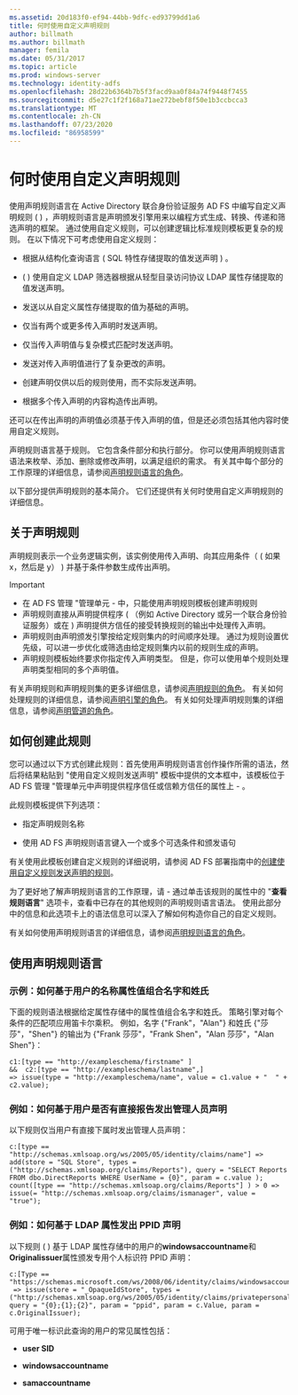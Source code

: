 ```yaml
---
ms.assetid: 20d183f0-ef94-44bb-9dfc-ed93799dd1a6
title: 何时使用自定义声明规则
author: billmath
ms.author: billmath
manager: femila
ms.date: 05/31/2017
ms.topic: article
ms.prod: windows-server
ms.technology: identity-adfs
ms.openlocfilehash: 28d22b6364b7b5f3facd9aa0f84a74f9448f7455
ms.sourcegitcommit: d5e27c1f2f168a71ae272bebf8f50e1b3ccbcca3
ms.translationtype: MT
ms.contentlocale: zh-CN
ms.lasthandoff: 07/23/2020
ms.locfileid: "86958599"
---
```

# <a name="when-to-use-a-custom-claim-rule"></a>何时使用自定义声明规则
使用声明规则语言在 Active Directory 联合身份验证服务 AD FS 中编写自定义声明规则 \( \) ，声明规则语言是声明颁发引擎用来以编程方式生成、转换、传递和筛选声明的框架。 通过使用自定义规则，可以创建逻辑比标准规则模板更复杂的规则。 在以下情况下可考虑使用自定义规则：  
  
-   根据从结构化查询语言 \( SQL 特性存储提取的值发送声明 \) 。  
  
-   \( \) 使用自定义 LDAP 筛选器根据从轻型目录访问协议 LDAP 属性存储提取的值发送声明。  
  
-   发送以从自定义属性存储提取的值为基础的声明。  
  
-   仅当有两个或更多传入声明时发送声明。  
  
-   仅当传入声明值与复杂模式匹配时发送声明。  
  
-   发送对传入声明值进行了复杂更改的声明。  
  
-   创建声明仅供以后的规则使用，而不实际发送声明。  
  
-   根据多个传入声明的内容构造传出声明。  
  
还可以在传出声明的声明值必须基于传入声明的值，但是还必须包括其他内容时使用自定义规则。  
  
声明规则语言基于规则。 它包含条件部分和执行部分。 你可以使用声明规则语言语法来枚举、添加、删除或修改声明，以满足组织的需求。 有关其中每个部分的工作原理的详细信息，请参阅[声明规则语言的角色](The-Role-of-the-Claim-Rule-Language.md)。  
  
以下部分提供声明规则的基本简介。 它们还提供有关何时使用自定义声明规则的详细信息。  
  
## <a name="about-claim-rules"></a>关于声明规则  
声明规则表示一个业务逻辑实例，该实例使用传入声明、向其应用条件（ \( 如果 x，然后是 y） \) 并基于条件参数生成传出声明。  
  
> [!IMPORTANT]  
> -   在 AD FS 管理 "管理单元 \- 中，只能使用声明规则模板创建声明规则  
> -   声明规则直接从声明提供程序 \( （例如 Active Directory 或另一个联合身份验证服务）或在 \) 声明提供方信任的接受转换规则的输出中处理传入声明。  
> -   声明规则由声明颁发引擎按给定规则集内的时间顺序处理。 通过为规则设置优先级，可以进一步优化或筛选由给定规则集内以前的规则生成的声明。  
> -   声明规则模板始终要求你指定传入声明类型。 但是，你可以使用单个规则处理声明类型相同的多个声明值。  
  
有关声明规则和声明规则集的更多详细信息，请参阅[声明规则的角色](The-Role-of-Claim-Rules.md)。 有关如何处理规则的详细信息，请参阅[声明引擎的角色](The-Role-of-the-Claims-Engine.md)。 有关如何处理声明规则集的详细信息，请参阅[声明管道的角色](The-Role-of-the-Claims-Pipeline.md)。  
  
## <a name="how-to-create-this-rule"></a>如何创建此规则  
您可以通过以下方式创建此规则：首先使用声明规则语言创作操作所需的语法，然后将结果粘贴到 "使用自定义规则发送声明" 模板中提供的文本框中，该模板位于 AD FS 管理 "管理单元中声明提供程序信任或信赖方信任的属性上 \- 。  
  
此规则模板提供下列选项：  
  
-   指定声明规则名称  
  
-   使用 AD FS 声明规则语言键入一个或多个可选条件和颁发语句  
  
有关使用此模板创建自定义规则的详细说明，请参阅 AD FS 部署指南中的[创建使用自定义规则发送声明的规则](/previous-versions/windows/it-pro/windows-server-2012-R2-and-2012/dd807049(v=ws.11))。  
  
为了更好地了解声明规则语言的工作原理，请 \- 通过单击该规则的属性中的 "**查看规则语言**" 选项卡，查看中已存在的其他规则的声明规则语言语法。 使用此部分中的信息和此选项卡上的语法信息可以深入了解如何构造你自己的自定义规则。  
  
有关如何使用声明规则语言的详细信息，请参阅[声明规则语言的角色](The-Role-of-the-Claim-Rule-Language.md)。  
  
## <a name="using-the-claim-rule-language"></a>使用声明规则语言  
  
### <a name="example-how-to-combine-first-and-last-names-based-on-a-users-name-attribute-values"></a>示例：如何基于用户的名称属性值组合名字和姓氏  
下面的规则语法根据给定属性存储中的属性值组合名字和姓氏。 策略引擎对每个条件的匹配项应用笛卡尔乘积。 例如，名字 {"Frank"，"Alan"} 和姓氏 {"莎莎"，"Shen"} 的输出为 {"Frank 莎莎"，"Frank Shen"，"Alan 莎莎"，"Alan Shen"}：  
  
```  
c1:[type == "http://exampleschema/firstname" ]  
&&  c2:[type == "http://exampleschema/lastname",]   
=> issue(type = "http://exampleschema/name", value = c1.value + "  " + c2.value);  
```  
  
### <a name="example-how-to-issue-a-manager-claim-based-on-whether-users-have-direct-reports"></a>例如：如何基于用户是否有直接报告发出管理人员声明  
以下规则仅当用户有直接下属时发出管理人员声明：  
  
```  
c:[type == "http://schemas.xmlsoap.org/ws/2005/05/identity/claims/name"] => add(store = "SQL Store", types = ("http://schemas.xmlsoap.org/claims/Reports"), query = "SELECT Reports FROM dbo.DirectReports WHERE UserName = {0}", param = c.value );  
count([type == "http://schemas.xmlsoap.org/claims/Reports"] ) > 0 => issue(= "http://schemas.xmlsoap.org/claims/ismanager", value = "true");  
```  
  
### <a name="example-how-to-issue-a-ppid-claim-based-on-an-ldap-attribute"></a>例如：如何基于 LDAP 属性发出 PPID 声明  
以下规则 \( \) 基于 LDAP 属性存储中的用户的**windowsaccountname**和**Originalissuer**属性颁发专用个人标识符 PPID 声明：  
  
```  
c:[Type == "https://schemas.microsoft.com/ws/2008/06/identity/claims/windowsaccountname"]  
 => issue(store = "_OpaqueIdStore", types = ("http://schemas.xmlsoap.org/ws/2005/05/identity/claims/privatepersonalidentifier"), query = "{0};{1};{2}", param = "ppid", param = c.Value, param = c.OriginalIssuer);  
```  
  
可用于唯一标识此查询的用户的常见属性包括：  
  
-   **user SID**  
  
-   **windowsaccountname**  
  
-   **samaccountname**  
  
